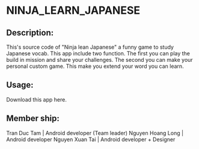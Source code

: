NINJA_LEARN_JAPANESE
====================

Description:
------------
This's source code of "Ninja lean Japanese" a funny game to study Japanese vocab. This app include two function. The first you can play the build in mission and share your challenges. The second you can make your personal custom game. This make you extend your word you can learn.

Usage:
------
Download this app here.

Member ship:
------------
Tran Duc Tam		|	Android developer (Team leader)
Nguyen Hoang Long	|	Android developer
Nguyen Xuan Tai		|	Android developer + Designer
